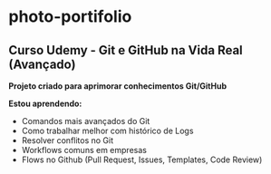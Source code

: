 # photo-portifolio

## **Curso Udemy - Git e GitHub na Vida Real (Avançado)**

**Projeto criado para aprimorar conhecimentos Git/GitHub**

**Estou aprendendo:** 
- Comandos mais avançados do Git
- Como trabalhar melhor com histórico de Logs
- Resolver conflitos no Git
- Workflows comuns em empresas
- Flows no Github (Pull Request, Issues, Templates, Code Review)
